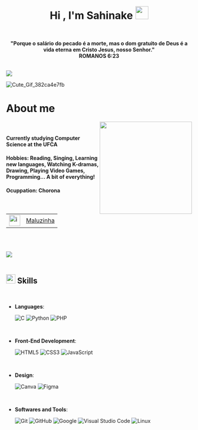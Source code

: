 
<h1 align="center"><b>Hi , I'm Sahinake </b><img src="https://media.giphy.com/media/hvRJCLFzcasrR4ia7z/giphy.gif" width="35"></h1>
<br>
<p align="center"><b>"Porque o salário do pecado é a morte, mas o dom gratuito de Deus é a vida eterna em Cristo Jesus, nosso Senhor." <br> ROMANOS 6:23</b></p>
<br>
<img src="https://user-images.githubusercontent.com/73097560/115834477-dbab4500-a447-11eb-908a-139a6edaec5c.gif">

![Cute_Gif_382ca4e7fb](https://github.com/user-attachments/assets/068e991f-81e5-4baa-ae41-e709a6bf312f)

# **About me** 

<picture> <img align="right" src="https://imgcdn.sigstick.com/Knb758D6t73QLBn1ysMk/0.png" width = 250px></picture>

<br>

#### Currently studying Computer Science at the UFCA 
#### Hobbies: Reading, Singing, Learning new languages, Watching K-dramas, Drawing, Playing Video Games, Programming... A bit of everything!
#### Ocuppation: Chorona
#### <table>
  <tr>
    <td><img src="https://github.com/user-attachments/assets/b8227ce9-143f-488f-91c8-7e1fb540481c" alt="images" width="30px"></td>
    <td style="vertical-align: middle;"> <a href="https://mydramalist.com/profile/Malu_1992">Maluzinha</td>
  </tr>
</table>


<br><br>

<img src="https://user-images.githubusercontent.com/73097560/115834477-dbab4500-a447-11eb-908a-139a6edaec5c.gif"><br><br>

## <img src="https://media2.giphy.com/media/QssGEmpkyEOhBCb7e1/giphy.gif?cid=ecf05e47a0n3gi1bfqntqmob8g9aid1oyj2wr3ds3mg700bl&rid=giphy.gif" width ="25"><b> Skills</b>
<br>

<p align="center">

- **Languages**:
    
    ![C](https://img.shields.io/badge/C-00599C?style=for-the-badge&logo=c&logoColor=white)
    ![Python](https://img.shields.io/badge/Python-3776AB?style=for-the-badge&logo=python&logoColor=white)
    ![PHP](https://img.shields.io/badge/PHP-777BB4?style=for-the-badge&logo=php&logoColor=white)

<br>   
    
- **Front-End Development**:

   ![HTML5](https://img.shields.io/badge/HTML5%20-%23E34F26.svg?style=for-the-badge&logo=html5&logoColor=white)
   ![CSS3](https://img.shields.io/badge/CSS%20-%231572B6.svg?style=for-the-badge&logo=css3&logoColor=white)
   ![JavaScript](https://img.shields.io/badge/JavaScript%20-%23E34F26.svg?style=for-the-badge&logo=javascript&logoColor=black)
    
<br>

- **Design**:
  
    ![Canva](https://img.shields.io/badge/Canva-%2300C4CC.svg?&style=for-the-badge&logo=Canva&logoColor=white)
    ![Figma](https://img.shields.io/badge/Figma-F24E1E?style=for-the-badge&logo=figma&logoColor=white)

<br>

- **Softwares and Tools**:

    ![Git](https://img.shields.io/badge/git-%23F05033.svg?style=for-the-badge&logo=git&logoColor=white)
    ![GitHub](https://img.shields.io/badge/github-%23121011.svg?style=for-the-badge&logo=github&logoColor=white)
    ![Google](https://img.shields.io/badge/google-%234285F4.svg?style=for-the-badge&logo=google&logoColor=white)
    ![Visual Studio Code](https://img.shields.io/badge/Visual%20Studio%20Code-0078d7.svg?style=for-the-badge&logo=visual-studio-code&logoColor=white)
    ![Linux](https://img.shields.io/badge/Linux-FCC624?style=for-the-badge&logo=linux&logoColor=black) 

<br>

<br>
